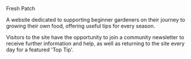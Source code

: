 Fresh Patch

A website dedicated to supporting beginner gardeners on their journey to growing their own food, offering useful tips for every season. 

Visitors to the site have the opportunity to join a community newsletter to receive further information and help, as well as returning to the site every day for a featured 'Top Tip'. 

